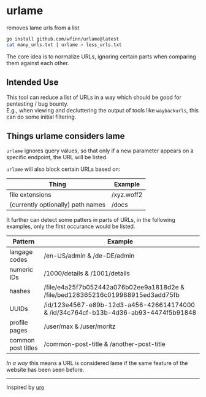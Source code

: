 # urlame

removes lame urls from a list

```sh
go install github.com/wfinn/urlame@latest
cat many_urls.txt | urlame > less_urls.txt
```

The core idea is to normalize URLs, ignoring certain parts when comparing them against each other.

## Intended Use

This tool can reduce a list of URLs in a way which should be good for pentesting / bug bounty.  
E.g., when viewing and decluttering the output of tools like `waybackurls`, this can do some initial filtering.  

## Things urlame considers lame

`urlame` ignores query values, so that only if a new parameter appears on a specific endpoint, the URL will be listed.

`urlame` will also block certain URLs based on:

| Thing | Example |
| ------- | ---------- |
| file extensions | /xyz.woff2 |
| (currently optionally) path names | /docs |

It further can detect some patters in parts of URLs, in the following examples, only the first occurance would be listed.

| Pattern | Example |
| ------- | ---------- |
| langage codes | /en-US/admin & /de-DE/admin |
| numeric IDs  | /1000/details & /1001/details |
| hashes | /file/e4a25f7b052442a076b02ee9a1818d2e & /file/bed128365216c019988915ed3add75fb |
| UUIDs | /id/123e4567-e89b-12d3-a456-426614174000 & /id/34c764cf-b13b-4d36-ab93-4474f5b91848|
| profile pages | /user/max & /user/moritz |
| common post titles | /common-post-title & /another-post-title |

*In a way* this means a URL is considered lame if the same feature of the website has been seen before.

---

Inspired by [uro](https://github.com/s0md3v/uro)
